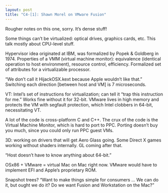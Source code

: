 ```yaml
---
layout: post
title: "C4-[1]: Shawn Morel on VMware Fusion"
---
```





Rougher notes on this one, sorry. It’s dense stuff!

Some things can’t be virtualized: optical drives, graphics cards, etc. This talk mostly about CPU-level stuff.

Hypervisor idea originated at IBM, was formalized by Popek & Goldberg in 1974. Properties of a VMM (virtual machine monitor): equivalence (identical operation to host environment), resource control, efficiency. Formalized set of attributes for a virtualizable processor.

“We don’t call it HijackOSX.kext because Apple wouldn’t like that.” Switching each direction [between host and VM] is 7 microseconds.

VT: Intel’s set of instructions for virtualization; can tell it “trap this instruction for me.” Works fine without it for 32-bit. VMware lives in high memory and protects the VM with segfault protection, which Intel clobbers in 64-bit, necessitating VT.

A lot of the code is cross-platform C and C++. The crux of the code is the Virtual Machine Monitor, which is hard to port to PPC. Porting doesn’t buy you much, since you could only run PPC guest VMs.

3D: working on drivers that will get Aero Glass going. Some Direct X games working without shaders internally. GL coming after that.

“Host doesn’t have to know anything about 64-bit.”

OSx86 + VMware = virtual Mac on Mac right now. VMware would have to implement EFI and Apple’s proprietary ROM.

Snapshot trees? “Want to make things simple for consumers … We can do it, but ought we do it? Do we want Fusion and Workstation on the Mac?”
